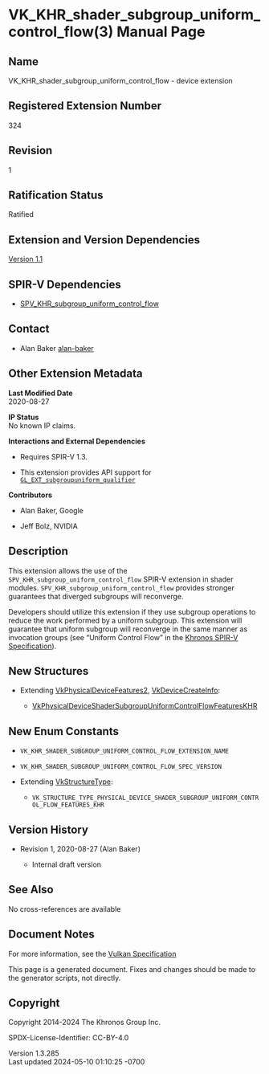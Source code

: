 # VK_KHR_shader_subgroup_uniform_control_flow(3) Manual Page

## Name

VK_KHR_shader_subgroup_uniform_control_flow - device extension



## <a href="#_registered_extension_number" class="anchor"></a>Registered Extension Number

324

## <a href="#_revision" class="anchor"></a>Revision

1

## <a href="#_ratification_status" class="anchor"></a>Ratification Status

Ratified

## <a href="#_extension_and_version_dependencies" class="anchor"></a>Extension and Version Dependencies

[Version 1.1](#versions-1.1)  

## <a href="#_spir_v_dependencies" class="anchor"></a>SPIR-V Dependencies

- [SPV_KHR_subgroup_uniform_control_flow](https://htmlpreview.github.io/?https://github.com/KhronosGroup/SPIRV-Registry/blob/main/extensions/KHR/SPV_KHR_subgroup_uniform_control_flow.html)

## <a href="#_contact" class="anchor"></a>Contact

- Alan Baker <a
  href="https://github.com/KhronosGroup/Vulkan-Docs/issues/new?body=%5BVK_KHR_shader_subgroup_uniform_control_flow%5D%20@alan-baker%0A*Here%20describe%20the%20issue%20or%20question%20you%20have%20about%20the%20VK_KHR_shader_subgroup_uniform_control_flow%20extension*"
  target="_blank" rel="nofollow noopener"><em></em>alan-baker</a>

## <a href="#_other_extension_metadata" class="anchor"></a>Other Extension Metadata

**Last Modified Date**  
2020-08-27

**IP Status**  
No known IP claims.

**Interactions and External Dependencies**  
- Requires SPIR-V 1.3.

- This extension provides API support for
  [`GL_EXT_subgroupuniform_qualifier`](https://github.com/KhronosGroup/GLSL/blob/main/extensions/ext/GL_EXT_subgroupuniform_qualifier.txt)

**Contributors**  
- Alan Baker, Google

- Jeff Bolz, NVIDIA

## <a href="#_description" class="anchor"></a>Description

This extension allows the use of the
`SPV_KHR_subgroup_uniform_control_flow` SPIR-V extension in shader
modules. `SPV_KHR_subgroup_uniform_control_flow` provides stronger
guarantees that diverged subgroups will reconverge.

Developers should utilize this extension if they use subgroup operations
to reduce the work performed by a uniform subgroup. This extension will
guarantee that uniform subgroup will reconverge in the same manner as
invocation groups (see “Uniform Control Flow” in the <a
href="https://registry.khronos.org/vulkan/specs/1.3-extensions/html/vkspec.html#spirv-spec"
target="_blank" rel="noopener">Khronos SPIR-V Specification</a>).

## <a href="#_new_structures" class="anchor"></a>New Structures

- Extending [VkPhysicalDeviceFeatures2](https://registry.khronos.org/vulkan/specs/1.3-extensions/man/html/VkPhysicalDeviceFeatures2.html),
  [VkDeviceCreateInfo](https://registry.khronos.org/vulkan/specs/1.3-extensions/man/html/VkDeviceCreateInfo.html):

  - [VkPhysicalDeviceShaderSubgroupUniformControlFlowFeaturesKHR](https://registry.khronos.org/vulkan/specs/1.3-extensions/man/html/VkPhysicalDeviceShaderSubgroupUniformControlFlowFeaturesKHR.html)

## <a href="#_new_enum_constants" class="anchor"></a>New Enum Constants

- `VK_KHR_SHADER_SUBGROUP_UNIFORM_CONTROL_FLOW_EXTENSION_NAME`

- `VK_KHR_SHADER_SUBGROUP_UNIFORM_CONTROL_FLOW_SPEC_VERSION`

- Extending [VkStructureType](https://registry.khronos.org/vulkan/specs/1.3-extensions/man/html/VkStructureType.html):

  - `VK_STRUCTURE_TYPE_PHYSICAL_DEVICE_SHADER_SUBGROUP_UNIFORM_CONTROL_FLOW_FEATURES_KHR`

## <a href="#_version_history" class="anchor"></a>Version History

- Revision 1, 2020-08-27 (Alan Baker)

  - Internal draft version

## <a href="#_see_also" class="anchor"></a>See Also

No cross-references are available

## <a href="#_document_notes" class="anchor"></a>Document Notes

For more information, see the <a
href="https://registry.khronos.org/vulkan/specs/1.3-extensions/html/vkspec.html#VK_KHR_shader_subgroup_uniform_control_flow"
target="_blank" rel="noopener">Vulkan Specification</a>

This page is a generated document. Fixes and changes should be made to
the generator scripts, not directly.

## <a href="#_copyright" class="anchor"></a>Copyright

Copyright 2014-2024 The Khronos Group Inc.

SPDX-License-Identifier: CC-BY-4.0

Version 1.3.285  
Last updated 2024-05-10 01:10:25 -0700
